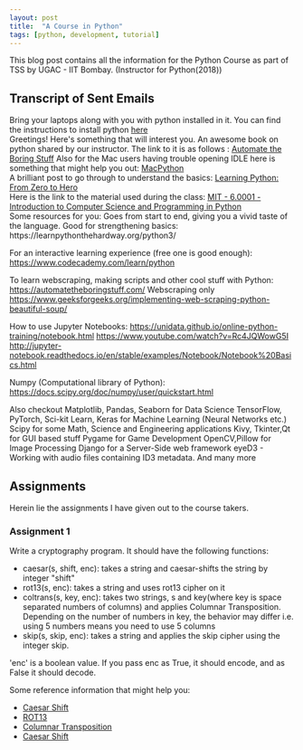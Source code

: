```yaml
---
layout: post
title:  "A Course in Python"
tags: [python, development, tutorial]
---
```


This blog post contains all the information for the Python Course as part of TSS by UGAC - IIT Bombay. (Instructor for Python(2018))

## Transcript of Sent Emails
<div class="message">
  Bring your laptops along with you with python installed in it. You can find the instructions to install python <a href="http://docs.python-guide.org/en/latest/starting/installation/">here</a>
</div>

<div class="message">
Greetings!
Here's something that will interest you. An awesome book on python shared by our instructor. The link to it is as follows : <a href="https://automatetheboringstuff.com/">Automate the Boring Stuff</a>
Also for the Mac users having trouble opening IDLE here is something that might help you out:  <a href="https://docs.python.org/3/using/mac.html">MacPython</a>
</div>

<div class="message">
  A brilliant post to go through to understand the basics: <a href="https://medium.freecodecamp.org/learning-python-from-zero-to-hero-120ea540b567">Learning Python: From Zero to Hero</a>
</div>

<div class="message">
Here is the link to the material used during the class:
<a href="https://ocw.mit.edu/courses/electrical-engineering-and-computer-science/6-0001-introduction-to-computer-science-and-programming-in-python-fall-2016/">MIT - 6.0001 - Introduction to Computer Science and Programming in Python</a>
</div>

<div class="message">
Some resources for you:
Goes from start to end, giving you a vivid taste of the language. Good for strengthening basics:
https://learnpythonthehardway.org/python3/

For an interactive learning experience (free one is good enough):
https://www.codecademy.com/learn/python

To learn webscraping, making scripts and other cool stuff with Python:
https://automatetheboringstuff.com/
Webscraping only
https://www.geeksforgeeks.org/implementing-web-scraping-python-beautiful-soup/

How to use Jupyter Notebooks:
https://unidata.github.io/online-python-training/notebook.html
https://www.youtube.com/watch?v=Rc4JQWowG5I
http://jupyter-notebook.readthedocs.io/en/stable/examples/Notebook/Notebook%20Basics.html

Numpy (Computational library of Python):
https://docs.scipy.org/doc/numpy/user/quickstart.html

Also checkout Matplotlib, Pandas, Seaborn for Data Science
TensorFlow, PyTorch, Sci-kit Learn, Keras for Machine Learning (Neural Networks etc.)
Scipy for some Math, Science and Engineering applications
Kivy, Tkinter,Qt  for GUI based stuff
Pygame for Game Development
OpenCV,Pillow for Image Processing
Django for a Server-Side web framework
eyeD3 - Working with audio files containing ID3 metadata.
And many more
</div>

## Assignments
Herein lie the assignments I have given out to the course takers.

### Assignment 1
Write a cryptography program. It should have the following functions:
 - caesar(s, shift, enc): takes a string and caesar-shifts the string by integer "shift"
 - rot13(s, enc): takes a string and uses rot13 cipher on it
 - coltrans(s, key, enc): takes two strings, s and key(where key is space separated numbers of columns) and applies Columnar Transposition. Depending on the number of numbers in key, the behavior may differ i.e. using 5 numbers means you need to use 5 columns 
 - skip(s, skip, enc): takes a string and applies the skip cipher using the integer skip.

'enc' is a boolean value. If you pass enc as True, it should encode, and as False it should decode.
 
 Some reference information that might help you:
* [Caesar Shift](http://rumkin.com/tools/cipher/caesar.php)
* [ROT13](http://rumkin.com/tools/cipher/rot13.php)
* [Columnar Transposition](http://rumkin.com/tools/cipher/coltrans.php)
* [Caesar Shift](http://rumkin.com/tools/cipher/caesar.php)
